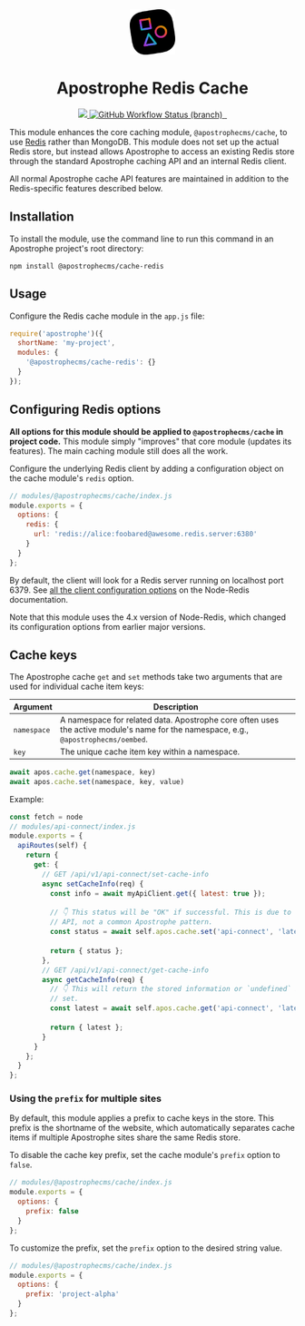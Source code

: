 <div align="center">
  <img src="https://raw.githubusercontent.com/apostrophecms/apostrophe/main/logo.svg" alt="ApostropheCMS logo" width="80" height="80">

  <h1>Apostrophe Redis Cache</h1>
  <p>
    <a aria-label="Apostrophe logo" href="https://v3.docs.apostrophecms.org">
      <img src="https://img.shields.io/badge/MADE%20FOR%20ApostropheCMS-000000.svg?style=for-the-badge&logo=Apostrophe&labelColor=6516dd">
    </a>
    <a aria-label="Test status" href="https://github.com/apostrophecms/cache-redis/actions">
      <img alt="GitHub Workflow Status (branch)" src="https://img.shields.io/github/workflow/status/apostrophecms/cache-redis/tests/main?label=Tests&logo=github&labelColor=000&style=for-the-badge">
    </a>
    <a aria-label="Join the community on Discord" href="http://chat.apostrophecms.org">
      <img alt="" src="https://img.shields.io/discord/517772094482677790?color=5865f2&label=Join%20the%20Discord&logo=discord&logoColor=fff&labelColor=000&style=for-the-badge&logoWidth=20">
    </a>
    <a aria-label="License" href="https://github.com/apostrophecms/cache-redis/blob/main/LICENSE.md">
      <img alt="" src="https://img.shields.io/static/v1?style=for-the-badge&labelColor=000000&label=License&message=MIT&color=3DA639">
    </a>
  </p>
</div>

This module enhances the core caching module, `@apostrophecms/cache`, to use [Redis](https://redis.io/) rather than MongoDB. This module does not set up the actual Redis store, but instead allows Apostrophe to access an existing Redis store through the standard Apostrophe caching API and an internal Redis client.

All normal Apostrophe cache API features are maintained in addition to the Redis-specific features described below.

## Installation

To install the module, use the command line to run this command in an Apostrophe project's root directory:

```
npm install @apostrophecms/cache-redis
```

## Usage

Configure the Redis cache module in the `app.js` file:

```javascript
require('apostrophe')({
  shortName: 'my-project',
  modules: {
    '@apostrophecms/cache-redis': {}
  }
});
```

## Configuring Redis options

**All options for this module should be applied to `@apostrophecms/cache` in project code.** This module simply "improves" that core module (updates its features). The main caching module still does all the work.

Configure the underlying Redis client by adding a configuration object on the cache module's `redis` option.

```javascript
// modules/@apostrophecms/cache/index.js
module.exports = {
  options: {
    redis: {
      url: 'redis://alice:foobared@awesome.redis.server:6380'
    }
  }
};
```

By default, the client will look for a Redis server running on localhost port 6379. See [all the client configuration options](https://github.com/redis/node-redis/blob/master/docs/client-configuration.md) on the Node-Redis documentation.

Note that this module uses the 4.x version of Node-Redis, which changed its configuration options from earlier major versions.

## Cache keys

The Apostrophe cache `get` and `set` methods take two arguments that are used for individual cache item keys:

| Argument | Description |
| -------- | ----------- |
| `namespace` | A namespace for related data. Apostrophe core often uses the active module's name for the namespace, e.g., `@apostrophecms/oembed`. |
| `key` | The unique cache item key within a namespace. |

```javascript
await apos.cache.get(namespace, key)
await apos.cache.set(namespace, key, value)
```

Example:

```javascript
const fetch = node
// modules/api-connect/index.js
module.exports = {
  apiRoutes(self) {
    return {
      get: {
        // GET /api/v1/api-connect/set-cache-info
        async setCacheInfo(req) {
          const info = await myApiClient.get({ latest: true });

          // 👇 This status will be "OK" if successful. This is due to the Redis
          // API, not a common Apostrophe pattern.
          const status = await self.apos.cache.set('api-connect', 'latest', info);

          return { status };
        },
        // GET /api/v1/api-connect/get-cache-info
        async getCacheInfo(req) {
          // 👇 This will return the stored information or `undefined` if not
          // set.
          const latest = await self.apos.cache.get('api-connect', 'latest');

          return { latest };
        }
      }
    };
  }
};
```

### Using the `prefix` for multiple sites

By default, this module applies a prefix to cache keys in the store. This prefix is the shortname of the website, which automatically separates cache items if multiple Apostrophe sites share the same Redis store.

To disable the cache key prefix, set the cache module's `prefix` option to `false`.

```javascript
// modules/@apostrophecms/cache/index.js
module.exports = {
  options: {
    prefix: false
  }
};
```

To customize the prefix, set the `prefix` option to the desired string value.

```javascript
// modules/@apostrophecms/cache/index.js
module.exports = {
  options: {
    prefix: 'project-alpha'
  }
};
```
